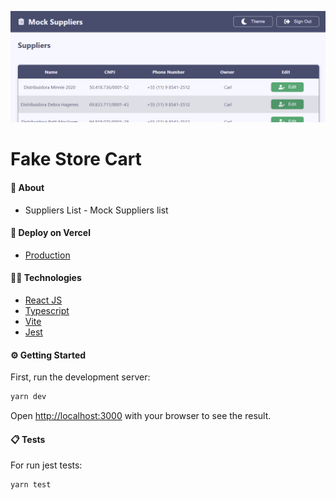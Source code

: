 <p align="center">
   <img src=".github/assets/home.png" alt="suppliers-mock-list"/>
</p>

# Fake Store Cart

#### 📌 About

- Suppliers List - Mock Suppliers list

#### 🛒 Deploy on Vercel

- [Production](https://suppliers-mock-list.vercel.app/)

#### 🧑‍💻 Technologies

- [React JS](https://pt-br.reactjs.org/docs/getting-started.html)
- [Typescript](https://www.typescriptlang.org/docs/)
- [Vite](https://vitejs.dev/guide/#scaffolding-your-first-vite-project)
- [Jest](https://jestjs.io/docs/en/getting-started)

#### ⚙️ Getting Started

First, run the development server:

```bash
yarn dev
```

Open [http://localhost:3000](http://localhost:3000) with your browser to see the result.

#### 📋 Tests

For run jest tests:

```bash
yarn test
```

<!-- #### 📱 Preview Responsive

<p align="center">
<video src='/' width=180/>
</p>

#### 💻 Preview PC

<p align="center">
<video src='/' width=180/>
</p> -->
